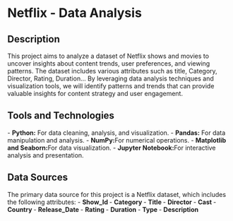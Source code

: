 <h1>Netflix - Data Analysis</h1>


<h2>Description</h2>
This project aims to analyze a dataset of Netflix shows and movies to uncover insights about content trends, user preferences, and viewing patterns. The dataset includes various attributes such as title, Category, Director, Rating, Duration... By leveraging data analysis techniques and visualization tools, we will identify patterns and trends that can provide valuable insights for content strategy and user engagement.
<br />


<h2>Tools and Technologies</h2>
- <b>Python:</b> For data cleaning, analysis, and visualization.
- <b>Pandas:</b> For data manipulation and analysis.
- <b>NumPy:</b>For numerical operations.
- <b>Matplotlib and Seaborn:</b>For data visualization.
- <b>Jupyter Notebook:</b>For interactive analysis and presentation.


<h2>Data Sources </h2>
The primary data source for this project is a Netflix dataset, which includes the following attributes:
- <b>Show_Id </b>
- <b>Category </b>
- <b>Title </b>
- <b>Director </b>
- <b>Cast </b>
- <b>Country </b>
- <b>Release_Date </b>
- <b>Rating </b>
- <b>Duration </b>
- <b>Type </b>
- <b>Description </b>



									
